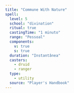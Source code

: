 ```yaml
---
title: "Commune With Nature"
spell:
  level: 5
  school: "divination"
  ritual: true
  castingTime: "1 minuto"
  range: "Pessoal"
  components:
    v: true
    s: true
  duration: "Instantânea"
  casters:
    - druid
    - ranger
  type:
    - utility
  source: "Player's Handbook"
---
```

